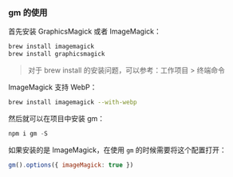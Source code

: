 ### gm 的使用

首先安装 GraphicsMagick 或者 ImageMagick：

```bash
brew install imagemagick
brew install graphicsmagick
```

> 对于 brew install 的安装问题，可以参考：工作项目 > 终端命令

ImageMagick 支持 WebP：

```bash
brew install imagemagick --with-webp
```

然后就可以在项目中安装 gm：

```js
npm i gm -S
```

如果安装的是 ImageMagick，在使用 `gm` 的时候需要将这个配置打开：

```js
gm().options({ imageMagick: true })
```
